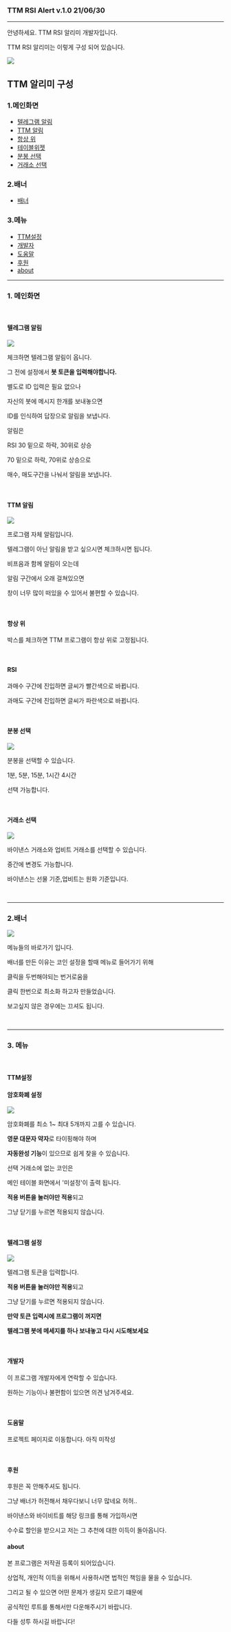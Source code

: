 ### TTM RSI Alert v.1.0 21/06/30

---

안녕하세요. TTM RSI 알리미 개발자입니다.

TTM RSI 알리미는 
이렇게 구성 되어 있습니다.

<img src ="https://github.com/SharpSwan/SharpSwan.github.io/blob/master/assets/img/TTM/RSI/color.gif?raw=true">


## TTM 알리미 구성

### 1.메인화면
- [텔레그램 알림](#텔레그램-알림)
- [TTM 알림](#TTM-알림)
- [항상 위](#항상-위)
- [테이블위젯](#테이블위젯)
- [분봉 선택](#분봉-선택)
- [거래소 선택](#거래소-선택)

### 2.배너
- [배너](#배너)

### 3.메뉴
- [TTM설정](#TTM설정)
- [개발자](#개발자)
- [도움말](#도움말)
- [후원](#후원)
- [about](#about)



-------------------------------
### **1. 메인화면**

<br>

#### **텔레그램 알림**

<img src="https://github.com/SharpSwan/SharpSwan.github.io/blob/master/assets/img/TTM/RSI/TeleAlert.jpg?raw=true">

체크하면 텔레그램 알림이 옵니다. 

그 전에 설정에서 **봇 토큰을 입력해야합니다.**

별도로 ID 입력은 필요 없으나 

자신의 봇에 메시지 한개를 보내놓으면

ID를 인식하여 답장으로 알림을 보냅니다.

알림은

RSI 30 밑으로 하락, 30위로 상승

70 밑으로 하락, 70위로 상승으로 

매수, 매도구간을 나눠서 알림을 보냅니다.

<br>

#### **TTM 알림**

<img src="https://github.com/SharpSwan/SharpSwan.github.io/blob/master/assets/img/TTM/RSI/TTMalert.jpg?raw=true">

프로그램 자체 알림입니다.

텔레그램이 아닌 알림을 받고 싶으시면 체크하시면 됩니다.

비프음과 함께 알림이 오는데 

알림 구간에서 오래 걸쳐있으면 

창이 너무 많이 떠있을 수 있어서 불편할 수 있습니다.

<br>

#### **항상 위** 

박스를 체크하면 TTM 프로그램이 항상 위로 고정됩니다.

<br>

#### **RSI**

과매수 구간에 진입하면 글씨가 빨간색으로 바뀝니다.

과매도 구간에 진입하면 글씨가 파란색으로 바뀝니다.

<br>

#### **분봉 선택**

<img src="https://github.com/SharpSwan/SharpSwan.github.io/blob/master/assets/img/TTM/RSI/ttmtime.jpg?raw=true">

분봉을 선택할 수 있습니다. 

1분, 5분, 15분, 1시간 4시간

선택 가능합니다.

<br>

#### **거래소 선택**
<img src="https://github.com/SharpSwan/SharpSwan.github.io/blob/master/assets/img/TTM/RSI/TTMexchange.jpg?raw=true">

바이낸스 거래소와 업비트 거래소를 선택할 수 있습니다.

중간에 변경도 가능합니다.

바이낸스는 선물 기준,업비트는 원화 기준입니다.

<br>

-------------------------------

### **2.배너**

<img src="https://github.com/SharpSwan/SharpSwan.github.io/blob/master/assets/img/TTM/RSI/TTMban.jpg?raw=true">

메뉴들의 바로가기 입니다. 

배너를 만든 이유는 코인 설정을 할때 메뉴로 들어가기 위해

클릭을 두번해야되는 번거로움을 

클릭 한번으로 최소화 하고자 만들었습니다.

보고싶지 않은 경우에는 끄셔도 됩니다.

<br>

-------------------------------
### **3. 메뉴**

<br>

#### **TTM설정**

#### 암호화폐 설정

<img src="https://github.com/SharpSwan/SharpSwan.github.io/blob/master/assets/img/TTM/RSI/settingCoin.jpg?raw=true">

암호화폐를 최소 1~ 최대 5개까지 고를 수 있습니다.  

**영문 대문자 약자**로 타이핑해야 하며 

**자동완성 기능**이 있으므로 쉽게 찾을 수 있습니다.

선택 거래소에 없는 코인은 

메인 테이블 화면에서 '미설정'이 출력 됩니다.

**적용 버튼을 눌러야만 적용**되고 

그냥 닫기를 누르면 적용되지 않습니다.

<br>

#### 텔레그램 설정

<img src="https://github.com/SharpSwan/SharpSwan.github.io/blob/master/assets/img/TTM/RSI/writeToken.jpg?raw=true">

텔레그램 토큰을 입력합니다. 

**적용 버튼을 눌러야만 적용**되고 

그냥 닫기를 누르면 적용되지 않습니다.

**만약 토큰 입력시에 프로그램이 꺼지면** 

**텔레그램 봇에 메세지를 하나 보내놓고 다시 시도해보세요**

<br>

#### **개발자**

이 프로그램 개발자에게 연락할 수 있습니다.

원하는 기능이나 불편함이 있으면 의견 남겨주세요.

<br>

#### **도움말**

프로젝트 페이지로 이동합니다. 아직 미작성

<br>

#### **후원**

후원은 꼭 안해주셔도 됩니다. 

그냥 배너가 허전해서 채우다보니 너무 많네요 허허..

바이낸스와 바이비트를 해당 링크를 통해 가입하시면 

수수료 할인을 받으시고 저는 그 추천에 대한 이득이 돌아옵니다.


#### **about**

본 프로그램은 저작권 등록이 되어있습니다. 

상업적, 개인적 이득을 위해서 사용하시면 법적인 책임을 물을 수 있습니다. 

그리고 될 수 있으면 어떤 문제가 생길지 모르기 떄문에 

공식적인 루트를 통해서만 다운해주시기 바랍니다. 

다들 성투 하시길 바랍니다!